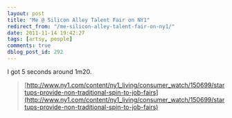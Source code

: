 ```yaml
---
layout: post
title: "Me @ Silicon Alley Talent Fair on NY1"
redirect_from: "/me-silicon-alley-talent-fair-on-ny1/"
date: 2011-11-14 19:42:27
tags: [artsy, people]
comments: true
dblog_post_id: 292
---
```

I got 5 seconds around 1m20.

> [http://www.ny1.com/content/ny1_living/consumer_watch/150699/startups-provide-non-traditional-spin-to-job-fairs](http://www.ny1.com/content/ny1_living/consumer_watch/150699/startups-provide-non-traditional-spin-to-job-fairs)

